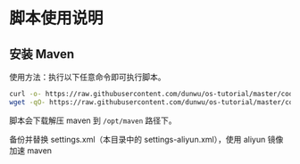 # 脚本使用说明

## 安装 Maven

使用方法：执行以下任意命令即可执行脚本。

```sh
curl -o- https://raw.githubusercontent.com/dunwu/os-tutorial/master/codes/linux/ops/soft/maven/install-maven3.sh | bash
wget -qO- https://raw.githubusercontent.com/dunwu/os-tutorial/master/codes/linux/ops/soft/maven/install-maven3.sh | bash
```

脚本会下载解压 maven 到 `/opt/maven` 路径下。

备份并替换 settings.xml（本目录中的 settings-aliyun.xml），使用 aliyun 镜像加速 maven
